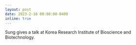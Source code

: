 ```yaml
---
layout: post
date: 2023-2-16 00:00:00-0400
inline: true
---
```


Sung gives a talk at Korea Research Institute of Bioscience and Biotechnology.